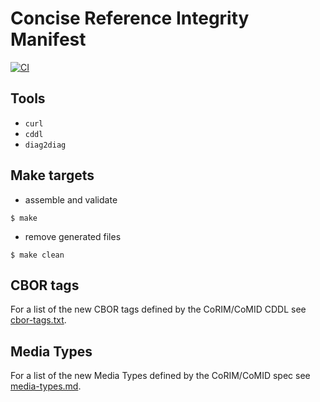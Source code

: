 # Concise Reference Integrity Manifest

[![CI](https://github.com/ietf-rats/ietf-corim-cddl/actions/workflows/ci.yml/badge.svg)](https://github.com/ietf-rats/ietf-corim-cddl/actions/workflows/ci.yml)

## Tools

* `curl`
* `cddl`
* `diag2diag`

## Make targets

* assemble and validate
```
$ make
```

* remove generated files
```
$ make clean
```

## CBOR tags

For a list of the new CBOR tags defined by the CoRIM/CoMID CDDL see
[cbor-tags.txt](cbor-tags.txt).

## Media Types

For a list of the new Media Types defined by the CoRIM/CoMID spec see
[media-types.md](media-types.md).
